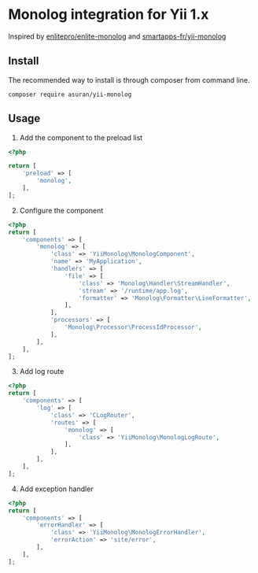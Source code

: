 # Monolog integration for Yii 1.x

Inspired by [enlitepro/enlite-monolog](https://github.com/enlitepro/enlite-monolog) and [smartapps-fr/yii-monolog](https://github.com/smartapps-fr/yii-monolog)

## Install

The recommended way to install is through composer from command line.

```
composer require asuran/yii-monolog
```

## Usage

1. Add the component to the preload list
   
```php
<?php 

return [
    'preload' => [
        'monolog',
    ],
];
```
   
2. Configure the component

```php
<?php
return [
    'components' => [
        'monolog' => [
            'class' => 'YiiMonolog\MonologComponent',
            'name' => 'MyApplication',
            'handlers' => [
                'file' => [
                    'class' => 'Monolog\Handler\StreamHandler',
                    'stream' => '/runtime/app.log',
                    'formatter' => 'Monolog\Formatter\LineFormatter',
                ],
            ],
            'processors' => [
                'Monolog\Processor\ProcessIdProcessor',
            ],
        ],
    ],
];
```

3. Add log route

```php
<?php
return [
    'components' => [
        'log' => [
            'class' => 'CLogRouter',
            'routes' => [
                'monolog' => [
                    'class' => 'YiiMonolog\MonologLogRoute',
                ],
            ],
        ],
    ],
];

```

4. Add exception handler
```php
<?php
return [
    'components' => [
        'errorHandler' => [
            'class' => 'YiiMonolog\MonologErrorHandler',
            'errorAction' => 'site/error',
        ],
    ],
];
```